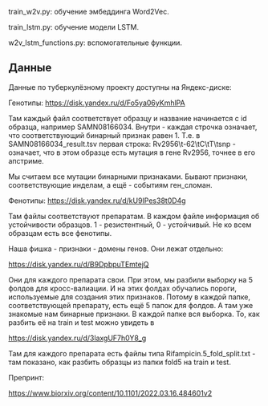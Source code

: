 

train_w2v.py: обучение эмбеддинга Word2Vec.

train_lstm.py: обучение модели LSTM.

w2v_lstm_functions.py: вспомогательные функции.




## Данные
Данные по туберкулёзному проекту доступны на Яндекс-диске:

Генотипы: https://disk.yandex.ru/d/Fo5ya06yKmhlPA

Там каждый файл соответствует образцу и название начинается с id образца, например SAMN08166034.
Внутри - каждая строчка означает, что соответствующий бинарный признак равен 1. Т.е. в SAMN08166034_result.tsv первая строка:
Rv2956\t-62\tC\tT\tsnp - означает, что в этом образце есть мутация в гене Rv2956, точнее в его апстриме.

Мы считаем все мутации бинарными признаками.
Бывают признаки, соответствующие инделам, а ещё - событиям ген_сломан.

Фенотипы: https://disk.yandex.ru/d/kU9IPes38t0D4g

Там файлы соответствуют препаратам. В каждом файле информация об устойчивости образцов. 1 - резистентный, 0 - устойчивый.
Не ко всем образцам есть все фенотипы. 

Наша фишка - признаки - домены генов. Они лежат отдельно:

https://disk.yandex.ru/d/B9DpbpuTEmtejQ

Они для каждого препарата свои. При этом, мы разбили выборку на 5 фолдов для кросс-валиации. И на этих фолдах обучались пороги, используемые для создания этих признаков. Потому в каждой папке, соответствующей препарату, есть ещё 5 папок для фолдов.
А там уже знакомые нам бинарные признаки.
В каждой папке вся выборка. То, как разбить её на train и test можно увидеть в

https://disk.yandex.ru/d/3laxgUF7h0Y8_g

Там для каждого препарата есть файлы типа Rifampicin.5_fold_split.txt - там показано, как разбить образцы из папки fold5 на train и test.

Препринт:

https://www.biorxiv.org/content/10.1101/2022.03.16.484601v2
